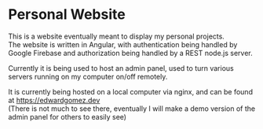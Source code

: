 # Personal Website

This is a website eventually meant to display my personal projects.  
The website is written in Angular, with authentication being handled by Google Firebase and authorization being handled by a REST node.js server.

Currently it is being used to host an admin panel, used to turn various servers running on my computer on/off remotely.

It is currently being hosted on a local computer via nginx, and can be found at https://edwardgomez.dev  
(There is not much to see there, eventually I will make a demo version of the admin panel for others to easily see)
